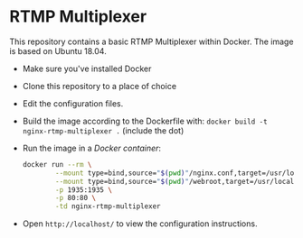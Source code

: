 # RTMP Multiplexer

This repository contains a basic RTMP Multiplexer within Docker. The image is based on Ubuntu 18.04.

 - Make sure you've installed Docker
 - Clone this repository to a place of choice
 - Edit the configuration files.
 - Build the image according to the Dockerfile with:
   `docker build -t nginx-rtmp-multiplexer .` (include the dot)
 - Run the image in a _Docker container_:

   ```sh
   docker run --rm \
           --mount type=bind,source="$(pwd)"/nginx.conf,target=/usr/local/nginx/conf/nginx.conf,readonly \
           --mount type=bind,source="$(pwd)"/webroot,target=/usr/local/nginx/html,readonly \
           -p 1935:1935 \
           -p 80:80 \
           -td nginx-rtmp-multiplexer
   ```

 - Open `http://localhost/` to view the configuration instructions.
